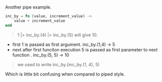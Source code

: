 Another pipe example.
```elixir
inc_by = fn (value, increment_value) ->
    value + increment_value
end
```
> 1 |> inc_by.(4) |> inc_by.(5) will give 10.

- first 1 is passed as first argument. inc_by.(1,4) -> 5
- next after first funciton execution 5 is passed as first parameter to next function . inc_by.(5, 5) -> 10

> we used to write inc_by.(inc_by.(1, 4), 5)

Which is little bit confusing when compared to piped style.